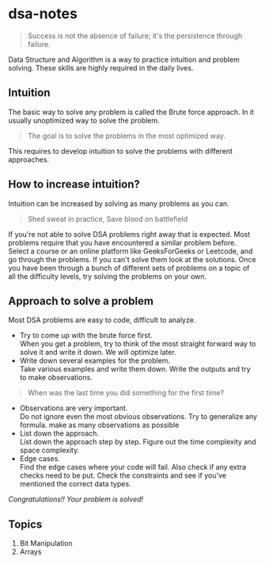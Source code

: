 # dsa-notes
> Success is not the absence of failure; it's the persistence through failure.

Data Structure and Algorithm is a way to practice intuition and problem solving. These skills are highly required in the daily lives.
## Intuition
The basic way to solve any problem is called the Brute force approach. In it usually unoptimized way to solve the problem.

> The goal is to solve the problems in the most optimized way.

This requires to develop intuition to solve the problems with different approaches.
## How to increase intuition?
Intuition can be increased by solving as many problems as you can.<br>

> Shed sweat in practice, Save blood on battlefield

If you're not able to solve DSA problems right away that is expected. Most problems require that you have encountered a similar problem before.<br>
Select a course or an online platform like GeeksForGeeks or Leetcode, and go through the problems. If you can't solve them look at the solutions. Once you have been through a bunch of different sets of problems on a topic of all the difficulty levels, try solving the problems on your own.
## Approach to solve a problem
Most DSA problems are easy to code, difficult to analyze.

- Try to come up with the brute force first.<br>
  When you get a problem, try to think of the most straight forward way to solve it and write it down. We will optimize later.
- Write down several examples for the problem.<br>
  Take various examples and write them down. Write the outputs and try to make observations.
> When was the last time you did something for the first time?
- Observations are very important.<br>
  Do not ignore even the most obvious observations. Try to generalize any formula. make as many observations as possible
- List down the approach.<br>
  List down the approach step by step. Figure out the time complexity and space complexity.
- Edge cases. <br>
  Find the edge cases where your code will fail. Also check if any extra checks need to be put. Check the constraints and see if you've mentioned the correct data types.

*Congratulations!! Your problem is solved!*
## Topics
1. Bit Manipulation
2. Arrays